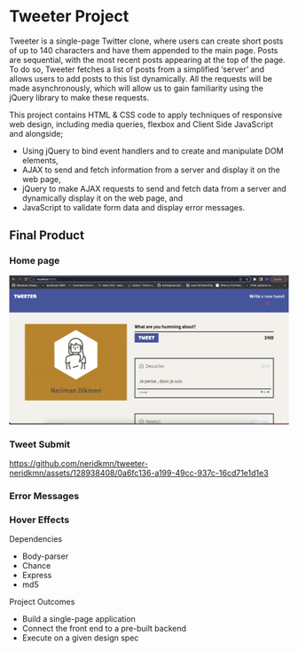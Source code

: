 # Tweeter Project

Tweeter is a single-page Twitter clone, where users can create short posts of up to 140 characters and have them appended to the main page. Posts are sequential, with the most recent posts appearing at the top of the page. To do so, Tweeter fetches a list of posts from a simplified ‘server’ and allows users to add posts to this list dynamically. All the requests will be made asynchronously, which will allow us to gain familiarity using the jQuery library to make these requests.

This project contains HTML & CSS code to apply techniques of responsive web design, including media queries, flexbox and Client Side JavaScript and alongside; 

* Using jQuery to bind event handlers and to create and manipulate DOM elements, 
* AJAX to send and fetch information from a server and display it on the web page, 
* jQuery to make AJAX requests to send and fetch data from a server and dynamically display it on the web page, and
* JavaScript to validate form data and display error messages.

## Final Product 

### Home page
!["home-page"](https://github.com/neridkmn/tweeter-neridkmn/blob/master/docs/home-page.png?raw=true)

### Tweet Submit
https://github.com/neridkmn/tweeter-neridkmn/assets/128938408/0a6fc136-a199-49cc-937c-16cd71e1d1e3

### Error Messages

### Hover Effects

Dependencies
* Body-parser
* Chance
* Express
* md5

Project Outcomes
* Build a single-page application
* Connect the front end to a pre-built backend
* Execute on a given design spec






